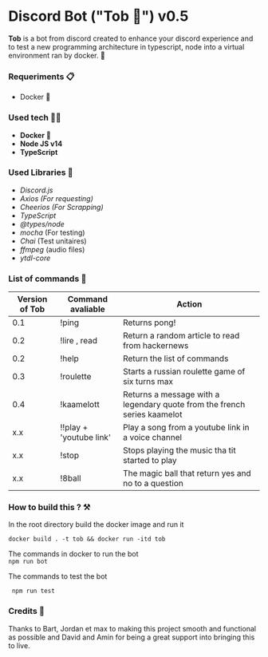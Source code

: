 # Discord Bot ("Tob 🤖") v0.5

**Tob** is a bot from discord created to enhance your discord experience and to test a new programming architecture in typescript, node into a virtual environment ran by docker. 🐳

### Requeriments 📋

- Docker 🐋

### Used tech 👨‍💻

- **Docker 🐋**
- **Node JS v14**
- **TypeScript**

### Used Libraries 📒

- _Discord.js_
- _Axios (For requesting)_
- _Cheerios (For Scrapping)_
- _TypeScript_
- _@types/node_
- _mocha_ (For testing)
- _Chai_ (Test unitaires)
- _ffmpeg_ (audio files)
- _ytdl-core_

### List of commands 📖

| Version of Tob | Command avaliable       | Action                                                                   |
| -------------- | ----------------------- | ------------------------------------------------------------------------ |
| 0.1            | !ping                   | Returns pong!                                                            |
| 0.2            | !lire , read            | Return a random article to read from hackernews                          |
| 0.2            | !help                   | Return the list of commands                                              |
| 0.3            | !roulette               | Starts a russian roulette game of six turns max                          |
| 0.4            | !kaamelott              | Returns a message with a legendary quote from the french series kaamelot |
| x.x            | !!play + 'youtube link' | Play a song from a youtube link in a voice channel                       |
| x.x            | !stop                   | Stops playing the music tha tit started to play                          |
| x.x            | !8ball                  | The magic ball that return yes and no to a question                      |

### How to build this ? ⚒️

In the root directory build the docker image and run it

`docker build . -t tob && docker run -itd tob`

The commands in docker to run the bot  
`npm run bot`

The commands to test the bot

` npm run test`

### Credits 👥

Thanks to Bart, Jordan et max to making this project smooth and functional as possible and David and Amin for being a great support into bringing this to live.
